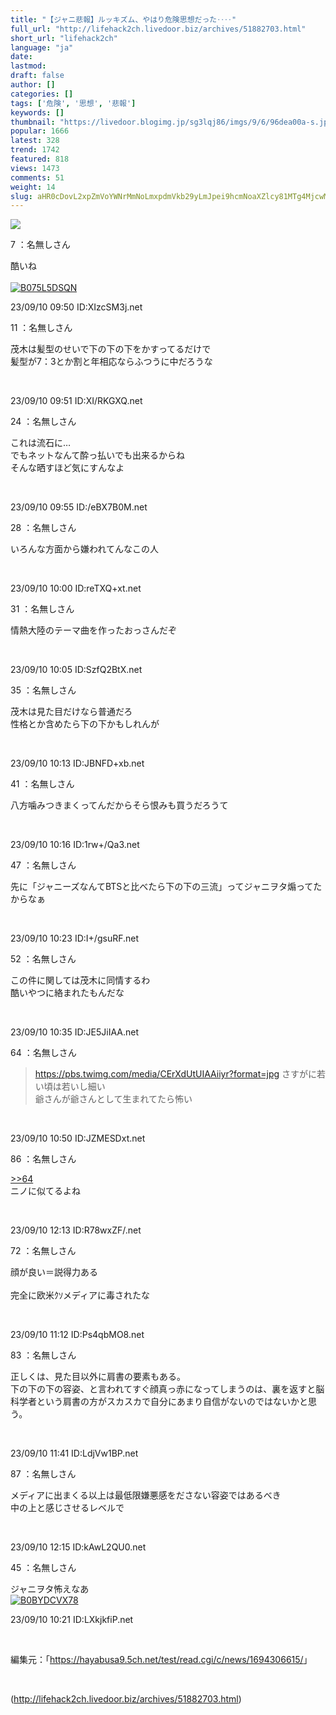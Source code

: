 ```yaml
---
title: "【ジャニ悲報】ルッキズム、やはり危険思想だった‥‥"
full_url: "http://lifehack2ch.livedoor.biz/archives/51882703.html"
short_url: "lifehack2ch"
language: "ja"
date: 
lastmod: 
draft: false
author: []
categories: []
tags: ['危険', '思想', '悲報']
keywords: []
thumbnail: "https://livedoor.blogimg.jp/sg3lqj86/imgs/9/6/96dea00a-s.jpg"
popular: 1666
latest: 328
trend: 1742
featured: 818
views: 1473
comments: 51
weight: 14
slug: aHR0cDovL2xpZmVoYWNrMmNoLmxpdmVkb29yLmJpei9hcmNoaXZlcy81MTg4MjcwMy5odG1s
---
```


![](https://livedoor.blogimg.jp/sg3lqj86/imgs/9/6/96dea00a-s.jpg)

<div><p class='t_name'>7 ：名無しさん</p> <p class='r2'>酷いね<br><br><a href='https://www.amazon.co.jp/dp/B075L5DSQN/?tag=nishiky24-22' target='_blank'><img src='https://m.media-amazon.com/images/I/51-Hhif4ZUL._SL500_.jpg' alt='B075L5DSQN' border='0'></a> </p><p>23/09/10 09:50 ID:XIzcSM3j.net</p> <p class='t_name'>11 ：名無しさん</p> <p class='r4'>茂木は髪型のせいで下の下の下をかすってるだけで <br> 髪型が7：3とか割と年相応ならふつうに中だろうな </p><br><p>23/09/10 09:51 ID:XI/RKGXQ.net</p> <p class='t_name'>24 ：名無しさん</p> <p class='r4'>これは流石に… <br> でもネットなんて酔っ払いでも出来るからね <br> そんな晒すほど気にすんなよ </p><br><p>23/09/10 09:55 ID:/eBX7B0M.net</p> <p class='t_name'>28 ：名無しさん</p> <p class='r4'>いろんな方面から嫌われてんなこの人 </p><br><p>23/09/10 10:00 ID:reTXQ+xt.net</p> <p class='t_name'>31 ：名無しさん</p> <p class='r4'>情熱大陸のテーマ曲を作ったおっさんだぞ </p><br><p>23/09/10 10:05 ID:SzfQ2BtX.net</p> <p class='t_name'>35 ：名無しさん</p> <p class='r4'>茂木は見た目だけなら普通だろ <br> 性格とか含めたら下の下かもしれんが </p><br><p>23/09/10 10:13 ID:JBNFD+xb.net</p> <p class='t_name'>41 ：名無しさん</p> <p class='r4'>八方噛みつきまくってんだからそら恨みも買うだろうて </p><br><p>23/09/10 10:16 ID:1rw+/Qa3.net</p> <p class='t_name'>47 ：名無しさん</p> <p class='r4'>先に「ジャニーズなんてBTSと比べたら下の下の三流」ってジャニヲタ煽ってたからなぁ </p><br><p>23/09/10 10:23 ID:I+/gsuRF.net</p> <p class='t_name'>52 ：名無しさん</p> <p class='r4'>この件に関しては茂木に同情するわ <br> 酷いやつに絡まれたもんだな </p><br><p>23/09/10 10:35 ID:JE5JiIAA.net</p> <p class='t_name'>64 ：名無しさん</p> <blockquote class='AAA'> <a href='https://pbs.twimg.com/media/CErXdUtUIAAiiyr?format=jpg' target='_blank'>https://pbs.twimg.com/media/CErXdUtUIAAiiyr?format=jpg</a> さすがに若い頃は若いし細い <br> 爺さんが爺さんとして生まれてたら怖い </blockquote><br><p>23/09/10 10:50 ID:JZMESDxt.net</p> <p class='t_name_res'>86 ：名無しさん</p> <p class='r4'><a href='#res_64'>>>64</a> <br> ニノに似てるよね </p><br><p>23/09/10 12:13 ID:R78wxZF/.net</p> <p class='t_name'>72 ：名無しさん</p> <p class='r4'>顔が良い＝説得力ある <br> <br> 完全に欧米ｸｿメディアに毒されたな </p><br><p>23/09/10 11:12 ID:Ps4qbMO8.net</p> <p class='t_name'>83 ：名無しさん</p> <p class='r4'>正しくは、見た目以外に肩書の要素もある。 <br> 下の下の下の容姿、と言われてすぐ顔真っ赤になってしまうのは、裏を返すと脳科学者という肩書の方がスカスカで自分にあまり自信がないのではないかと思う。 </p><br><p>23/09/10 11:41 ID:LdjVw1BP.net</p> <p class='t_name'>87 ：名無しさん</p> <p class='r4'>メディアに出まくる以上は最低限嫌悪感をださない容姿ではあるべき <br> 中の上と感じさせるレベルで </p><br><p>23/09/10 12:15 ID:kAwL2QU0.net</p> <p class='t_name'>45 ：名無しさん</p> <p class='r2'>ジャニヲタ怖えなあ<br><a href='https://www.amazon.co.jp/dp/B0BYDCVX78/?tag=nishiky24-22' target='_blank'><img src='https://m.media-amazon.com/images/I/51KavZjEIiL._SL500_.jpg' alt='B0BYDCVX78' border='0'></a> </p><p>23/09/10 10:21 ID:LXkjkfiP.net</p> <br><p class='p_url'>編集元：「<a href='https://hayabusa9.5ch.net/test/read.cgi/c/news/1694306615/' target='_blank'>https://hayabusa9.5ch.net/test/read.cgi/c/news/1694306615/</a>」</p> <br clear='all'></div>

(http://lifehack2ch.livedoor.biz/archives/51882703.html)
